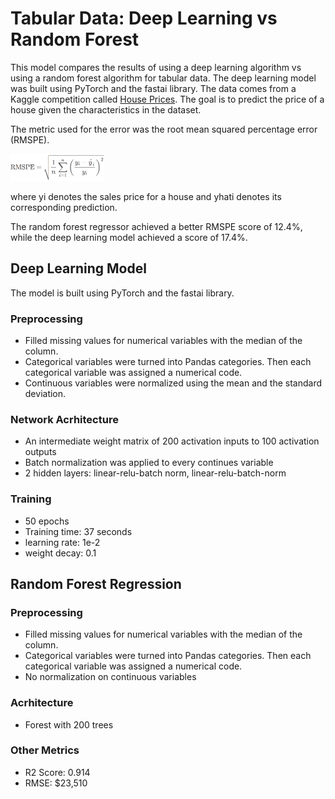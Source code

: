 # Tabular Data: Deep Learning vs Random Forest

This model compares the results of using a deep learning algorithm vs using a random forest algorithm for tabular data. The deep learning model was built using PyTorch and the fastai library. The data comes from a Kaggle competition called [House Prices](https://www.kaggle.com/c/house-prices-advanced-regression-techniques/data). The goal is to predict the price of a house given the characteristics in the dataset.

The metric used for the error was the root mean squared percentage error (RMSPE).

<img src="https://github.com/mlsmall/Deep-Learning-vs-Random-Forest/blob/master/RMSPE.png" width="150" />

where yi denotes the sales price for a house and yhati denotes its corresponding prediction. 

The random forest regressor achieved a better RMSPE score of 12.4%, while the deep learning model achieved a score of 17.4%.

## Deep Learning Model
The model is built using PyTorch and the fastai library. 

### Preprocessing
- Filled missing values for numerical variables with the median of the column.
- Categorical variables were turned into Pandas categories. Then each categorical variable was assigned a numerical code.
- Continuous variables were normalized using the mean and the standard deviation.

### Network Acrhitecture
- An intermediate weight matrix of 200 activation inputs to 100 activation outputs
- Batch normalization was applied to every continues variable
- 2 hidden layers: linear-relu-batch norm, linear-relu-batch-norm

### Training
- 50 epochs
- Training time: 37 seconds
- learning rate: 1e-2
- weight decay: 0.1

## Random Forest Regression

### Preprocessing
- Filled missing values for numerical variables with the median of the column.
- Categorical variables were turned into Pandas categories. Then each categorical variable was assigned a numerical code.
- No normalization on continuous variables

### Acrhitecture
- Forest with 200 trees


### Other Metrics
- R2 Score: 0.914
- RMSE: $23,510
